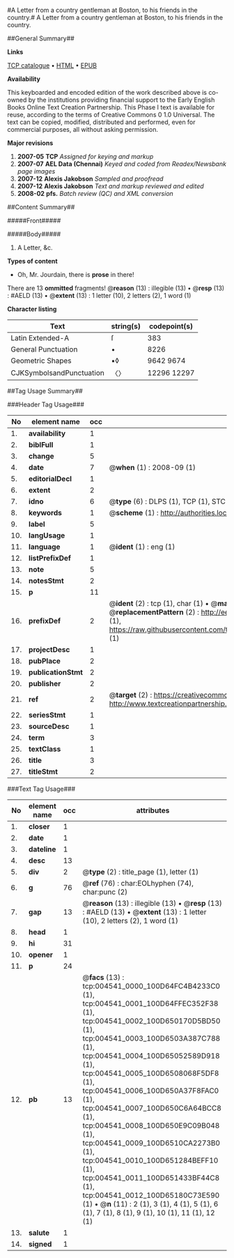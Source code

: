 #A Letter from a country gentleman at Boston, to his friends in the country.#
A Letter from a country gentleman at Boston, to his friends in the country.

##General Summary##

**Links**

[TCP catalogue](http://www.ota.ox.ac.uk/tcp/)  • 
[HTML](http://tei.it.ox.ac.uk/tcp/Texts-HTML/free/N03/N03706.html)  • 
[EPUB](http://tei.it.ox.ac.uk/tcp/Texts-EPUB/free/N03/N03706.epub)

**Availability**

This keyboarded and encoded edition of the
	       work described above is co-owned by the institutions
	       providing financial support to the Early English Books
	       Online Text Creation Partnership. This Phase I text is
	       available for reuse, according to the terms of Creative
	       Commons 0 1.0 Universal. The text can be copied,
	       modified, distributed and performed, even for
	       commercial purposes, all without asking permission.

**Major revisions**

1. __2007-05__ __TCP__ *Assigned for keying and markup*
1. __2007-07__ __AEL Data (Chennai)__ *Keyed and coded from Readex/Newsbank page images*
1. __2007-12__ __Alexis Jakobson__ *Sampled and proofread*
1. __2007-12__ __Alexis Jakobson__ *Text and markup reviewed and edited*
1. __2008-02__ __pfs.__ *Batch review (QC) and XML conversion*

##Content Summary##

#####Front#####

#####Body#####

1. A Letter, &c.

**Types of content**

  * Oh, Mr. Jourdain, there is **prose** in there!

There are 13 **ommitted** fragments! 
 @__reason__ (13) : illegible (13)  •  @__resp__ (13) : #AELD (13)  •  @__extent__ (13) : 1 letter (10), 2 letters (2), 1 word (1)

**Character listing**


|Text|string(s)|codepoint(s)|
|---|---|---|
|Latin Extended-A|ſ|383|
|General Punctuation|•|8226|
|Geometric Shapes|▪◊|9642 9674|
|CJKSymbolsandPunctuation|〈〉|12296 12297|

##Tag Usage Summary##

###Header Tag Usage###

|No|element name|occ|attributes|
|---|---|---|---|
|1.|__availability__|1||
|2.|__biblFull__|1||
|3.|__change__|5||
|4.|__date__|7| @__when__ (1) : 2008-09 (1)|
|5.|__editorialDecl__|1||
|6.|__extent__|2||
|7.|__idno__|6| @__type__ (6) : DLPS (1), TCP (1), STC (1), NOTIS (1), IMAGE-SET (1), EVANS-CITATION (1)|
|8.|__keywords__|1| @__scheme__ (1) : http://authorities.loc.gov/ (1)|
|9.|__label__|5||
|10.|__langUsage__|1||
|11.|__language__|1| @__ident__ (1) : eng (1)|
|12.|__listPrefixDef__|1||
|13.|__note__|5||
|14.|__notesStmt__|2||
|15.|__p__|11||
|16.|__prefixDef__|2| @__ident__ (2) : tcp (1), char (1)  •  @__matchPattern__ (2) : ([0-9\-]+):([0-9IVX]+) (1), (.+) (1)  •  @__replacementPattern__ (2) : http://eebo.chadwyck.com/downloadtiff?vid=$1&page=$2 (1), https://raw.githubusercontent.com/textcreationpartnership/Texts/master/tcpchars.xml#$1 (1)|
|17.|__projectDesc__|1||
|18.|__pubPlace__|2||
|19.|__publicationStmt__|2||
|20.|__publisher__|2||
|21.|__ref__|2| @__target__ (2) : https://creativecommons.org/publicdomain/zero/1.0/ (1), http://www.textcreationpartnership.org/docs/. (1)|
|22.|__seriesStmt__|1||
|23.|__sourceDesc__|1||
|24.|__term__|3||
|25.|__textClass__|1||
|26.|__title__|3||
|27.|__titleStmt__|2||


###Text Tag Usage###

|No|element name|occ|attributes|
|---|---|---|---|
|1.|__closer__|1||
|2.|__date__|1||
|3.|__dateline__|1||
|4.|__desc__|13||
|5.|__div__|2| @__type__ (2) : title_page (1), letter (1)|
|6.|__g__|76| @__ref__ (76) : char:EOLhyphen (74), char:punc (2)|
|7.|__gap__|13| @__reason__ (13) : illegible (13)  •  @__resp__ (13) : #AELD (13)  •  @__extent__ (13) : 1 letter (10), 2 letters (2), 1 word (1)|
|8.|__head__|1||
|9.|__hi__|31||
|10.|__opener__|1||
|11.|__p__|24||
|12.|__pb__|13| @__facs__ (13) : tcp:004541_0000_100D64FC4B4233C0 (1), tcp:004541_0001_100D64FFEC352F38 (1), tcp:004541_0002_100D650170D5BD50 (1), tcp:004541_0003_100D6503A387C788 (1), tcp:004541_0004_100D65052589D918 (1), tcp:004541_0005_100D6508068F5DF8 (1), tcp:004541_0006_100D650A37F8FAC0 (1), tcp:004541_0007_100D650C6A64BCC8 (1), tcp:004541_0008_100D650E9C09B048 (1), tcp:004541_0009_100D6510CA2273B0 (1), tcp:004541_0010_100D651284BEFF10 (1), tcp:004541_0011_100D651433BF44C8 (1), tcp:004541_0012_100D65180C73E590 (1)  •  @__n__ (11) : 2 (1), 3 (1), 4 (1), 5 (1), 6 (1), 7 (1), 8 (1), 9 (1), 10 (1), 11 (1), 12 (1)|
|13.|__salute__|1||
|14.|__signed__|1||

